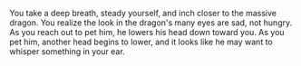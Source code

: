 You take a deep breath, steady yourself, and inch closer to the massive dragon.  You realize the look in the dragon's many eyes are sad, not hungry.  As you reach out to pet him, he lowers his head down toward you.  As you pet him, another head begins to lower, and it looks like he may want to whisper something in your ear.
